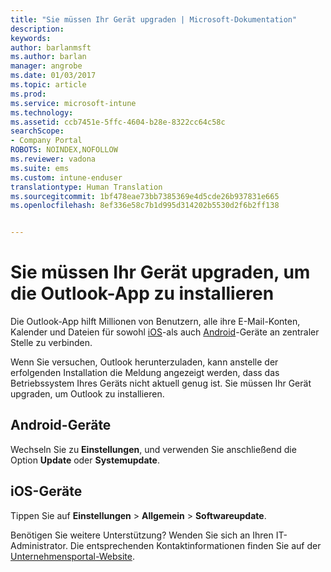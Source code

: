 ```yaml
---
title: "Sie müssen Ihr Gerät upgraden | Microsoft-Dokumentation"
description: 
keywords: 
author: barlanmsft
ms.author: barlan
manager: angrobe
ms.date: 01/03/2017
ms.topic: article
ms.prod: 
ms.service: microsoft-intune
ms.technology: 
ms.assetid: ccb7451e-5ffc-4604-b28e-8322cc64c58c
searchScope:
- Company Portal
ROBOTS: NOINDEX,NOFOLLOW
ms.reviewer: vadona
ms.suite: ems
ms.custom: intune-enduser
translationtype: Human Translation
ms.sourcegitcommit: 1bf478eae73bb7385369e4d5cde26b937831e665
ms.openlocfilehash: 8ef336e58c7b1d995d314202b5530d2f6b2ff138


---
```


# <a name="you-need-to-upgrade-your-device-to-install-the-outlook-app"></a>Sie müssen Ihr Gerät upgraden, um die Outlook-App zu installieren

Die Outlook-App hilft Millionen von Benutzern, alle ihre E-Mail-Konten, Kalender und Dateien für sowohl [iOS](https://itunes.apple.com/us/app/microsoft-outlook-email-calendar/id951937596?mt=8)-als auch [Android](https://play.google.com/store/apps/details?id=com.microsoft.office.outlook)-Geräte an zentraler Stelle zu verbinden.

Wenn Sie versuchen, Outlook herunterzuladen, kann anstelle der erfolgenden Installation die Meldung angezeigt werden, dass das Betriebssystem Ihres Geräts nicht aktuell genug ist. Sie müssen Ihr Gerät upgraden, um Outlook zu installieren.

## <a name="if-you-have-an-android-device"></a>Android-Geräte
Wechseln Sie zu **Einstellungen**, und verwenden Sie anschließend die Option **Update** oder **Systemupdate**.

## <a name="if-you-have-an-ios-device"></a>iOS-Geräte
Tippen Sie auf **Einstellungen** > **Allgemein** > **Softwareupdate**.

Benötigen Sie weitere Unterstützung? Wenden Sie sich an Ihren IT-Administrator. Die entsprechenden Kontaktinformationen finden Sie auf der [Unternehmensportal-Website](http://portal.manage.microsoft.com).



<!--HONumber=Dec16_HO5-->


